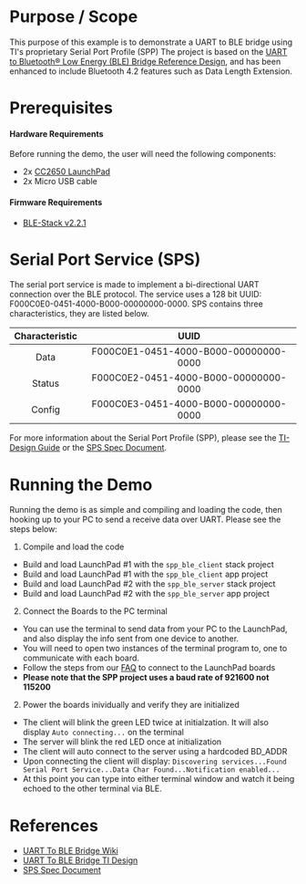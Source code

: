 
Purpose / Scope
===============

This purpose of this example is to demonstrate a UART to BLE bridge using TI's proprietary Serial Port Profile (SPP)
The project is based on the [UART to Bluetooth® Low Energy (BLE) Bridge Reference Design](http://www.ti.com/tool/TIDC-SPPBLE-SW-RD), and has been enhanced to include Bluetooth 4.2 features such as Data Length Extension.

Prerequisites
=============

#### Hardware Requirements

Before running the demo, the user will need the following components:

- 2x [CC2650 LaunchPad](http://www.ti.com/tool/launchxl-cc2650)
- 2x Micro USB cable

#### Firmware Requirements

- [BLE-Stack v2.2.1](http://www.ti.com/ble-stack)

Serial Port Service (SPS)
=========================

The serial port service is made to implement a bi-directional UART connection over the BLE protocol. The service uses a 128 bit UUID: F000C0E0-0451-4000-B000-00000000-0000. SPS contains three characteristics, they are listed below.

| Characteristic    | UUID                                      |
|:-----------------:|:-----------------------------------------:|
|Data               | F000C0E1-0451-4000-B000-00000000-0000     |
|Status             | F000C0E2-0451-4000-B000-00000000-0000     |
|Config             | F000C0E3-0451-4000-B000-00000000-0000     |

For more information about the Serial Port Profile (SPP), please see the [TI-Design Guide](http://www.ti.com/tool/TIDC-SPPBLE-SW-RD) or the [SPS Spec Document](http://www.ti.com/lit/TIDUA63).





Running the Demo
================

Running the demo is as simple and compiling and loading the code, then hooking up to your PC to send a receive data over UART. Please see the steps below:

1. Compile and load the code
 - Build and load LaunchPad #1 with the `spp_ble_client` stack project
 - Build and load LaunchPad #1 with the `spp_ble_client` app project
 - Build and load LaunchPad #2 with the `spp_ble_server` stack project
 - Build and load LaunchPad #2 with the `spp_ble_server` app project

2. Connect the Boards to the PC terminal
 - You can use the terminal to send data from your PC to the LaunchPad, and also display the info sent from one device to another.
 - You will need to open two instances of the terminal program to, one to communicate with each board.
 - Follow the steps from our [FAQ](faq.md) to connect to the LaunchPad boards
 - **Please note that the SPP project uses a baud rate of 921600 not 115200**

2. Power the boards inividually and verify they are initialized
 - The client will blink the green LED twice at initialzation. It will also display `Auto connecting...` on the terminal
 - The server will blink the red LED once at initialization
 - The client will auto connect to the server using a hardcoded BD\_ADDR
 - Upon connecting the client will display: `Discovering services...Found Serial Port Service...Data Char Found...Notification enabled...`
 - At this point you can type into either terminal window and watch it being echoed to the other terminal via BLE.

References
==========
 * [UART To BLE Bridge Wiki](http://processors.wiki.ti.com/index.php/CC2640_UART_to_BLE_Bridge)
 * [UART To BLE Bridge TI Design](http://www.ti.com/tool/TIDC-SPPBLE-SW-RD)
 * [SPS Spec Document](http://www.ti.com/lit/TIDUA63)